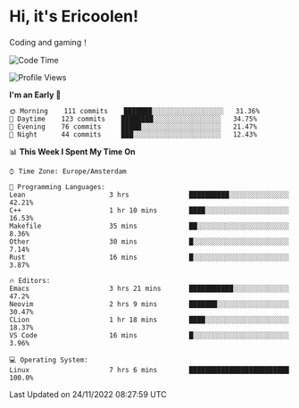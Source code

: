 # Hi, it's Ericoolen!
Coding and gaming！

<!--START_SECTION:waka-->
![Code Time](http://img.shields.io/badge/Code%20Time-535%20hrs%2020%20mins-blue)

![Profile Views](http://img.shields.io/badge/Profile%20Views-5-blue)

**I'm an Early 🐤** 

```text
🌞 Morning    111 commits    ███████░░░░░░░░░░░░░░░░░░   31.36% 
🌆 Daytime    123 commits    ████████░░░░░░░░░░░░░░░░░   34.75% 
🌃 Evening    76 commits     █████░░░░░░░░░░░░░░░░░░░░   21.47% 
🌙 Night      44 commits     ███░░░░░░░░░░░░░░░░░░░░░░   12.43%

```


📊 **This Week I Spent My Time On** 

```text
⌚︎ Time Zone: Europe/Amsterdam

💬 Programming Languages: 
Lean                     3 hrs               ██████████░░░░░░░░░░░░░░░   42.21% 
C++                      1 hr 10 mins        ████░░░░░░░░░░░░░░░░░░░░░   16.53% 
Makefile                 35 mins             ██░░░░░░░░░░░░░░░░░░░░░░░   8.36% 
Other                    30 mins             █░░░░░░░░░░░░░░░░░░░░░░░░   7.14% 
Rust                     16 mins             █░░░░░░░░░░░░░░░░░░░░░░░░   3.87%

🔥 Editors: 
Emacs                    3 hrs 21 mins       ███████████░░░░░░░░░░░░░░   47.2% 
Neovim                   2 hrs 9 mins        ███████░░░░░░░░░░░░░░░░░░   30.47% 
CLion                    1 hr 18 mins        ████░░░░░░░░░░░░░░░░░░░░░   18.37% 
VS Code                  16 mins             █░░░░░░░░░░░░░░░░░░░░░░░░   3.96%

💻 Operating System: 
Linux                    7 hrs 6 mins        █████████████████████████   100.0%

```


 Last Updated on 24/11/2022 08:27:59 UTC
<!--END_SECTION:waka-->


